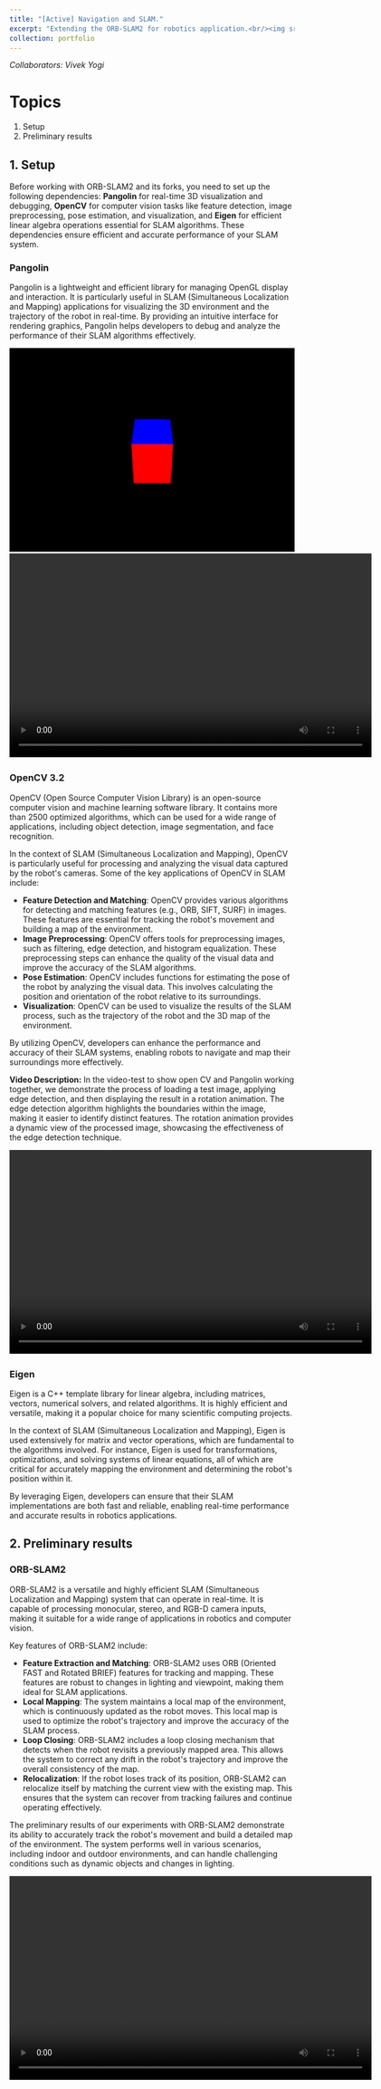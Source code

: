 ```yaml
---
title: "[Active] Navigation and SLAM."
excerpt: "Extending the ORB-SLAM2 for robotics application.<br/><img src='/images/Video_snaps/orb_slam2_test.gif' style='width:640px;height:360px;'>"
collection: portfolio
---
```


_Collaborators: Vivek Yogi_

# Topics 
1. Setup 
2. Preliminary results 

## 1. Setup 

Before working with ORB-SLAM2 and its forks, you need to set up the following dependencies: **Pangolin** for real-time 3D visualization and debugging, **OpenCV** for computer vision tasks like feature detection, image preprocessing, pose estimation, and visualization, and **Eigen** for efficient linear algebra operations essential for SLAM algorithms. These dependencies ensure efficient and accurate performance of your SLAM system. 

### Pangolin 

Pangolin is a lightweight and efficient library for managing OpenGL display and interaction. It is particularly useful in SLAM (Simultaneous Localization and Mapping) applications for visualizing the 3D environment and the trajectory of the robot in real-time. By providing an intuitive interface for rendering graphics, Pangolin helps developers to debug and analyze the performance of their SLAM algorithms effectively.

<img src='/images/Video_snaps/pangolin_test.gif' style='width:640px;height:360px;'>

<video width="640" height="360" controls>
    <source src="https://somnath3112.github.io/files/videos/pangolin_test2.mp4" type="video/mp4">
    Your browser does not support the video tag.
</video>

### OpenCV 3.2

OpenCV (Open Source Computer Vision Library) is an open-source computer vision and machine learning software library. It contains more than 2500 optimized algorithms, which can be used for a wide range of applications, including object detection, image segmentation, and face recognition.

In the context of SLAM (Simultaneous Localization and Mapping), OpenCV is particularly useful for processing and analyzing the visual data captured by the robot's cameras. Some of the key applications of OpenCV in SLAM include:

- **Feature Detection and Matching**: OpenCV provides various algorithms for detecting and matching features (e.g., ORB, SIFT, SURF) in images. These features are essential for tracking the robot's movement and building a map of the environment.
- **Image Preprocessing**: OpenCV offers tools for preprocessing images, such as filtering, edge detection, and histogram equalization. These preprocessing steps can enhance the quality of the visual data and improve the accuracy of the SLAM algorithms.
- **Pose Estimation**: OpenCV includes functions for estimating the pose of the robot by analyzing the visual data. This involves calculating the position and orientation of the robot relative to its surroundings.
- **Visualization**: OpenCV can be used to visualize the results of the SLAM process, such as the trajectory of the robot and the 3D map of the environment.

By utilizing OpenCV, developers can enhance the performance and accuracy of their SLAM systems, enabling robots to navigate and map their surroundings more effectively.

**Video Description:** In the video-test to show open CV and Pangolin working together, we demonstrate the process of loading a test image, applying edge detection, and then displaying the result in a rotation animation. The edge detection algorithm highlights the boundaries within the image, making it easier to identify distinct features. The rotation animation provides a dynamic view of the processed image, showcasing the effectiveness of the edge detection technique.

<video width="640" height="360" controls>
    <source src="https://somnath3112.github.io/files/videos/dual_cv_pangolin_test.mp4" type="video/mp4">
    Your browser does not support the video tag.
</video>

### Eigen 

Eigen is a C++ template library for linear algebra, including matrices, vectors, numerical solvers, and related algorithms. It is highly efficient and versatile, making it a popular choice for many scientific computing projects.

In the context of SLAM (Simultaneous Localization and Mapping), Eigen is used extensively for matrix and vector operations, which are fundamental to the algorithms involved. For instance, Eigen is used for transformations, optimizations, and solving systems of linear equations, all of which are critical for accurately mapping the environment and determining the robot's position within it.

By leveraging Eigen, developers can ensure that their SLAM implementations are both fast and reliable, enabling real-time performance and accurate results in robotics applications.

## 2. Preliminary results 

### ORB-SLAM2 

ORB-SLAM2 is a versatile and highly efficient SLAM (Simultaneous Localization and Mapping) system that can operate in real-time. It is capable of processing monocular, stereo, and RGB-D camera inputs, making it suitable for a wide range of applications in robotics and computer vision.

Key features of ORB-SLAM2 include:

- **Feature Extraction and Matching**: ORB-SLAM2 uses ORB (Oriented FAST and Rotated BRIEF) features for tracking and mapping. These features are robust to changes in lighting and viewpoint, making them ideal for SLAM applications.
- **Local Mapping**: The system maintains a local map of the environment, which is continuously updated as the robot moves. This local map is used to optimize the robot's trajectory and improve the accuracy of the SLAM process.
- **Loop Closing**: ORB-SLAM2 includes a loop closing mechanism that detects when the robot revisits a previously mapped area. This allows the system to correct any drift in the robot's trajectory and improve the overall consistency of the map.
- **Relocalization**: If the robot loses track of its position, ORB-SLAM2 can relocalize itself by matching the current view with the existing map. This ensures that the system can recover from tracking failures and continue operating effectively.

The preliminary results of our experiments with ORB-SLAM2 demonstrate its ability to accurately track the robot's movement and build a detailed map of the environment. The system performs well in various scenarios, including indoor and outdoor environments, and can handle challenging conditions such as dynamic objects and changes in lighting.

<video width="640" height="360" controls>
    <source src="https://somnath3112.github.io/files/videos/orb_slam2_test.mp4" type="video/mp4">
    Your browser does not support the video tag.
</video>
